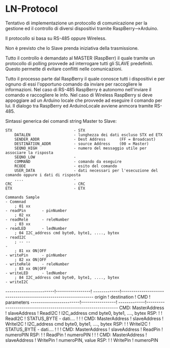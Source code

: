 # LN-Protocol
Tentativo di implementazione un protocollo di comunicazione per la gestione ed il controllo di diversi dispositivi tramite RaspBerry-->Arduino.

Il protocollo si basa su RS-485 oppure Wireless.

Non è previsto che lo Slave prenda iniziativa della trasmissione.

Tutto il controllo è demandato al MASTER (RaspBerr) il quale tramite un protocollo di polling provvede ad interrogare tutti gli SLAVE predefiniti. Questo permette di evitare conflitti nelle comunicazioni.

Tutto il processo parte dal RaspBerry il quale conosce tutti i dispositivi e per ognuno di essi l'opportuno comando da inviare per raccogliere le informazioni.
Nel caso di RS-485 RaspBerry è autonomo nell'inviare il comando e raccogliere le info.
Nel caso di Wireless RaspBerry si deve appoggiare ad un Arduino locale che provvede ad eseguire il comando per lui. Il dialogo tra RaspBerry ed ArduinoLocale avviene anmcora tramite RS-485.


Sintassi generica dei comandi string Master to Slave:

    STX                           - STX
        DATALEN                   - lunghezza dei dati escluso STX ed ETX
        SENDER_ADDR               - Dest Address      (FF = Broadcast)
        DESTINATION_ADDR          - source Address    (00 = Master)
        SEQNO_HIGH                - numero del messaggio utile per associare la risposta
        SEQNO_LOW                 -
        COMMAND                   - comando da eseguire
        RCODE                     - esito del comando
        USER_DATA                 - dati necessari per l'esecuzione del comando oppure i dati di risposta
        ....                      -
    CRC                           - CRC
    ETX                           - ETX

    Commands Sample                                                         - Commnad
        ; 01 xx                                                             - readPin       - pinNumber
        ; 02 xx                                                             - readRelè      - releNumber
        ; 03 xx                                                             - readLED       - ledNumber
        ; 04 I2C_address cmd byte0, byte1, ...., bytex                      - readI2C
        ; -- --                                                             -
        ; 81 xx ON|OFF                                                      - writePin      - pinNumber
        ; 82 xx ON|OFF                                                      - writeRelè     - releNumber
        ; 83 xx ON|OFF                                                      - writeLED      - ledNumber
        ; 84 I2C_address cmd byte0, byte1, ...., bytex                      - writeI2C



------------------------!-----------------! -------------!----------------------------------------------------------------
           origin       !    destination  !   CMD        ! parameters
------------------------!-----------------! -------------!----------------------------------------------------------------
    CMD: MasterAddress  ! slaveAddress    !  ReadI2C     ! I2C_address cmd byte0, byte1, ...., bytex
    RSP:                !                 !  ReadI2C     ! STATUS_BYTE - dati....
                        !                 !              !
    CMD: MasterAddress  ! slaveAddress    !  WriteI2C    ! I2C_address cmd byte0, byte1, ...., bytex
    RSP:                !                 !  WriteI2C    ! STATUS_BYTE - dati....
                        !                 !              !
    CMD: MasterAddress  ! slaveAddress    !  ReadPin     ! numeroPIN
    RSP:                !                 !  ReadPin     ! numeroPIN
                        !                 !              !
    CMD: MasterAddress  ! slaveAddress    !  WritePin    ! numeroPIN, value
    RSP:                !                 !  WritePin    ! numeroPIN

